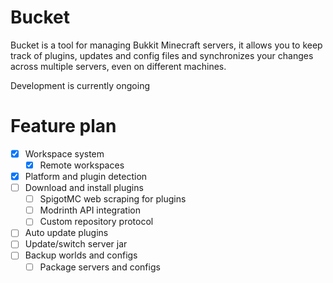 # Bucket

Bucket is a tool for managing Bukkit Minecraft servers, it allows you to keep track of
plugins, updates and config files and synchronizes your changes across multiple servers,
even on different machines.

Development is currently ongoing

# Feature plan
- [X] Workspace system
	- [X] Remote workspaces
- [X] Platform and plugin detection
- [ ] Download and install plugins
	- [ ] SpigotMC web scraping for plugins
	- [ ] Modrinth API integration
	- [ ] Custom repository protocol
- [ ] Auto update plugins
- [ ] Update/switch server jar
- [ ] Backup worlds and configs
	- [ ] Package servers and configs
